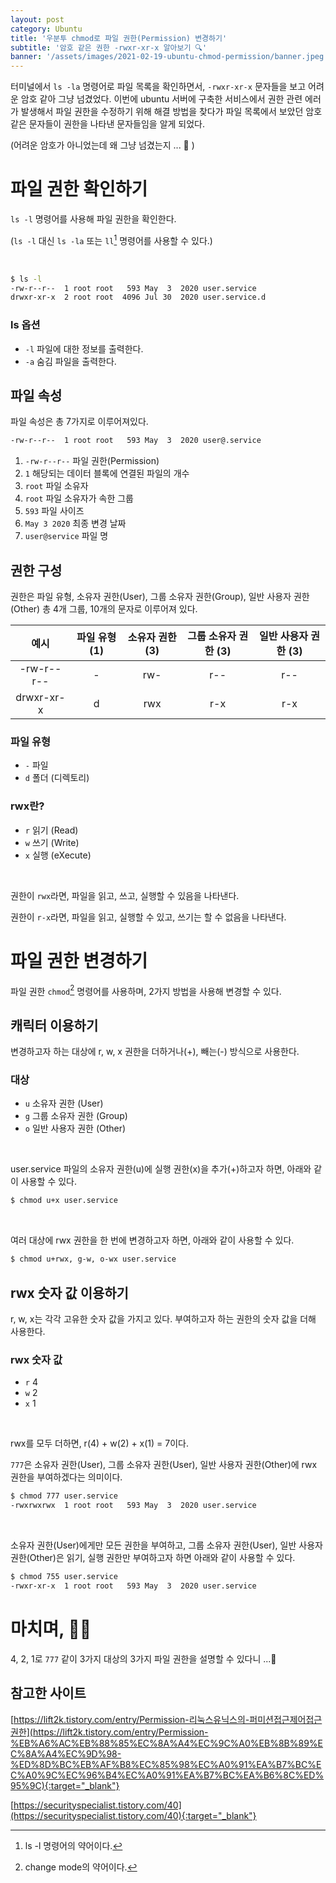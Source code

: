 ```yaml
---
layout: post
category: Ubuntu
title: '우분투 chmod로 파일 권한(Permission) 변경하기'
subtitle: '암호 같은 권한 -rwxr-xr-x 알아보기 🔍'
banner: '/assets/images/2021-02-19-ubuntu-chmod-permission/banner.jpeg'
---
```


터미널에서 `ls -la` 명령어로 파일 목록을 확인하면서, `-rwxr-xr-x` 문자들을 보고 어려운 암호 같아 그냥 넘겼었다.
이번에 ubuntu 서버에 구축한 서비스에서 권한 관련 에러가 발생해서 파일 권한을 수정하기 위해 해결 방법을 찾다가 파일 목록에서 보았던 암호 같은 문자들이 권한을 나타낸 문자들임을 알게 되었다.

(어려운 암호가 아니었는데 왜 그냥 넘겼는지 ... 🤣&nbsp;)

# 파일 권한 확인하기

`ls -l` 명령어를 사용해 파일 권한을 확인한다.

(`ls -l` 대신 `ls -la` 또는 `ll`[^1] 명령어를 사용할 수 있다.)

<br>

```bash
$ ls -l
-rw-r--r--  1 root root   593 May  3  2020 user.service
drwxr-xr-x  2 root root  4096 Jul 30  2020 user.service.d
```

### ls 옵션

- `-l` 파일에 대한 정보를 출력한다.
- `-a` 숨김 파일을 출력한다.

## 파일 속성

파일 속성은 총 7가지로 이루어져있다.

```bash
-rw-r--r--  1 root root   593 May  3  2020 user@.service
```

1. `-rw-r--r--` 파일 권한(Permission)
2. `1` 해당되는 데이터 블록에 연결된 파일의 개수
3. `root` 파일 소유자
4. `root` 파일 소유자가 속한 그룹
5. `593` 파일 사이즈
6. `May 3 2020` 최종 변경 날짜
7. `user@service` 파일 명

## 권한 구성

권한은 파일 유형, 소유자 권한(User), 그룹 소유자 권한(Group), 일반 사용자 권한(Other) 총 4개 그룹, 10개의 문자로 이루어져 있다.

|예시       | 파일 유형 (1) | 소유자 권한 (3) | 그룹 소유자 권한 (3) | 일반 사용자 권한 (3) |
|:--:      |:--:        |:--:          |:--:              |:--: 	        |
|-rw-r--r--| -  	    | rw- 	       | r-- 	          | r-- 	        |
|drwxr-xr-x| d 	        | rwx 	       | r-x 	          | r-x 	        |

### 파일 유형

- `-` 파일
- `d` 폴더 (디렉토리)

### rwx란?

- `r` 읽기 (Read)
- `w` 쓰기 (Write)
- `x` 실행 (eXecute)

<br>

권한이 `rwx`라면, 파일을 읽고, 쓰고, 실행할 수 있음을 나타낸다. 

권한이 `r-x`라면, 파일을 읽고, 실행할 수 있고, 쓰기는 할 수 없음을 나타낸다. 

# 파일 권한 변경하기

파일 권한 `chmod`[^2] 명령어를 사용하며, 2가지 방법을 사용해 변경할 수 있다. 

## 캐릭터 이용하기

변경하고자 하는 대상에 r, w, x 권한을 더하거나(+), 빼는(-) 방식으로 사용한다.

### 대상

- `u` 소유자 권한 (User)
- `g` 그룹 소유자 권한 (Group)
- `o` 일반 사용자 권한 (Other)

<br>

user.service 파일의 소유자 권한(u)에 실행 권한(x)을 추가(+)하고자 하면, 아래와 같이 사용할 수 있다.

```bash
$ chmod u+x user.service
```

<br>

여러 대상에 rwx 권한을 한 번에 변경하고자 하면, 아래와 같이 사용할 수 있다.

```bash
$ chmod u+rwx, g-w, o-wx user.service
```

## rwx 숫자 값 이용하기

r, w, x는 각각 고유한 숫자 값을 가지고 있다. 부여하고자 하는 권한의 숫자 값을 더해 사용한다.

### rwx 숫자 값

- `r` 4
- `w` 2
- `x` 1

<br>

rwx를 모두 더하면, r(4) + w(2) + x(1) = 7이다.

`777`은 소유자 권한(User), 그룹 소유자 권한(User), 일반 사용자 권한(Other)에 rwx 권한을 부여하겠다는 의미이다. 

```bash
$ chmod 777 user.service
-rwxrwxrwx  1 root root   593 May  3  2020 user.service
```

<br>

소유자 권한(User)에게만 모든 권한을 부여하고, 그룹 소유자 권한(User), 일반 사용자 권한(Other)은 읽기, 실행 권한만 부여하고자 하면 아래와 같이 사용할 수 있다.

```bash
$ chmod 755 user.service
-rwxr-xr-x  1 root root   593 May  3  2020 user.service
```

# 마치며, 🙇🏻

4, 2, 1로 `777` 같이 3가지 대상의 3가지 파일 권한을 설명할 수 있다니 ...🤭

## 참고한 사이트

[https://lift2k.tistory.com/entry/Permission-리눅스유닉스의-퍼미션접근제어접근권한](https://lift2k.tistory.com/entry/Permission-%EB%A6%AC%EB%88%85%EC%8A%A4%EC%9C%A0%EB%8B%89%EC%8A%A4%EC%9D%98-%ED%8D%BC%EB%AF%B8%EC%85%98%EC%A0%91%EA%B7%BC%EC%A0%9C%EC%96%B4%EC%A0%91%EA%B7%BC%EA%B6%8C%ED%95%9C){:target="_blank"}

[https://securityspecialist.tistory.com/40](https://securityspecialist.tistory.com/40){:target="_blank"}

[^1]: ls -l 명령어의 약어이다. 

[^2]: change mode의 약어이다.